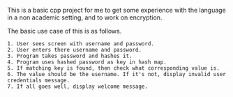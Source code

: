 This is a basic cpp project for me to get some experience with the language in a non academic setting, and to work on encryption.

The basic use case of this is as follows.

	1. User sees screen with username and password.
	2. User enters there username and password.
	3. Program takes password and hashes it.
	4. Program uses hashed password as key in hash map.
	5. If matching key is found, then check what corresponding value is.
	6. The value should be the username. If it's not, display invalid user credentials message.
	7. If all goes well, display welcome message.
